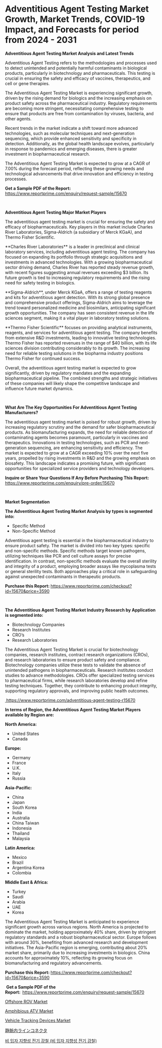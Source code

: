 <p><h1>Adventitious Agent Testing Market Growth, Market Trends, COVID-19 Impact, and Forecasts for period from 2024 - 2031</h1></p><p><strong>Adventitious Agent Testing Market Analysis and Latest Trends</strong></p>
<p><p>Adventitious Agent Testing refers to the methodologies and processes used to detect unintended and potentially harmful contaminants in biological products, particularly in biotechnology and pharmaceuticals. This testing is crucial in ensuring the safety and efficacy of vaccines, therapeutics, and cell or gene therapies. </p><p>The Adventitious Agent Testing Market is experiencing significant growth, driven by the rising demand for biologics and the increasing emphasis on product safety across the pharmaceutical industry. Regulatory requirements are becoming more stringent, necessitating comprehensive testing to ensure that products are free from contamination by viruses, bacteria, and other agents. </p><p>Recent trends in the market indicate a shift toward more advanced technologies, such as molecular techniques and next-generation sequencing, which provide enhanced sensitivity and specificity in detection. Additionally, as the global health landscape evolves, particularly in response to pandemics and emerging diseases, there is greater investment in biopharmaceutical research. </p><p>The Adventitious Agent Testing Market is expected to grow at a CAGR of 7.00% during the forecast period, reflecting these growing needs and technological advancements that drive innovation and efficiency in testing processes.</p></p>
<p><strong>Get a Sample PDF of the Report:&nbsp;</strong> <a href="https://www.reportprime.com/enquiry/request-sample/15670">https://www.reportprime.com/enquiry/request-sample/15670</a></p>
<p>&nbsp;</p>
<p><strong>Adventitious Agent Testing Major Market Players</strong></p>
<p><p>The adventitious agent testing market is crucial for ensuring the safety and efficacy of biopharmaceuticals. Key players in this market include Charles River Laboratories, Sigma-Aldrich (a subsidiary of Merck KGaA), and Thermo Fisher Scientific.</p><p>**Charles River Laboratories** is a leader in preclinical and clinical laboratory services, including adventitious agent testing. The company has focused on expanding its portfolio through strategic acquisitions and investments in advanced technologies. With a growing biopharmaceutical sector driving demand, Charles River has reported steady revenue growth, with recent figures suggesting annual revenues exceeding $3 billion. Its future growth is tied to increasing regulatory requirements and the rising need for safety testing in biologics.</p><p>**Sigma-Aldrich**, under Merck KGaA, offers a range of testing reagents and kits for adventitious agent detection. With its strong global presence and comprehensive product offerings, Sigma-Aldrich aims to leverage the trend toward personalized medicine and biosimilars, anticipating significant growth opportunities. The company has seen consistent revenue in the life sciences segment, making it a vital player in laboratory testing solutions.</p><p>**Thermo Fisher Scientific** focuses on providing analytical instruments, reagents, and services for adventitious agent testing. The company benefits from extensive R&D investments, leading to innovative testing technologies. Thermo Fisher has reported revenues in the range of $40 billion, with its life sciences division contributing considerably to its growth. The increasing need for reliable testing solutions in the biopharma industry positions Thermo Fisher for continued success.</p><p>Overall, the adventitious agent testing market is expected to grow significantly, driven by regulatory mandates and the expanding biopharmaceutical pipeline. The combined strengths and strategic initiatives of these companies will likely shape the competitive landscape and influence future market dynamics.</p></p>
<p>&nbsp;</p>
<p><strong>What Are The Key Opportunities For Adventitious Agent Testing Manufacturers?</strong></p>
<p><p>The adventitious agent testing market is poised for robust growth, driven by increasing regulatory scrutiny and the demand for safer biopharmaceutical products. As biomanufacturing expands, the need for reliable detection of contaminating agents becomes paramount, particularly in vaccines and therapeutics. Innovations in testing technologies, such as PCR and next-generation sequencing, are enhancing sensitivity and efficiency. The market is expected to grow at a CAGR exceeding 10% over the next five years, propelled by rising investments in R&D and the growing emphasis on biosafety. This landscape indicates a promising future, with significant opportunities for specialized service providers and technology developers.</p></p>
<p><strong>Inquire or Share Your Questions If Any Before Purchasing This Report:</strong> <a href="https://www.reportprime.com/enquiry/pre-order/15670">https://www.reportprime.com/enquiry/pre-order/15670</a></p>
<p>&nbsp;</p>
<p><strong>Market Segmentation</strong></p>
<p><strong>The Adventitious Agent Testing Market Analysis by types is segmented into:</strong></p>
<p><ul><li>Specific Method</li><li>Non-Specific Method</li></ul></p>
<p><p>Adventitious agent testing is essential in the biopharmaceutical industry to ensure product safety. The market is divided into two key types: specific and non-specific methods. Specific methods target known pathogens, utilizing techniques like PCR and cell culture assays for precise identification. In contrast, non-specific methods evaluate the overall sterility and integrity of a product, employing broader assays like mycoplasma tests or general sterility tests. Both approaches play a critical role in safeguarding against unexpected contaminants in therapeutic products.</p></p>
<p><strong>Purchase this Report:&nbsp;</strong><a href="https://www.reportprime.com/checkout?id=15670&price=3590">https://www.reportprime.com/checkout?id=15670&price=3590</a></p>
<p>&nbsp;</p>
<p><strong>The Adventitious Agent Testing Market Industry Research by Application is segmented into:</strong></p>
<p><ul><li>Biotechnology Companies</li><li>Research Institutes</li><li>CRO’s</li><li>Research Laboratories</li></ul></p>
<p><p>The Adventitious Agent Testing Market is crucial for biotechnology companies, research institutes, contract research organizations (CROs), and research laboratories to ensure product safety and compliance. Biotechnology companies utilize these tests to validate the absence of unintended pathogens in biopharmaceuticals. Research institutes conduct studies to advance methodologies. CROs offer specialized testing services to pharmaceutical firms, while research laboratories develop and refine testing techniques. Together, they contribute to enhancing product integrity, supporting regulatory approvals, and improving public health outcomes.</p></p>
<p><a href="https://www.reportprime.com/adventitious-agent-testing-r15670">&nbsp;https://www.reportprime.com/adventitious-agent-testing-r15670</a></p>
<p><strong>In terms of Region, the Adventitious Agent Testing Market Players available by Region are:</strong></p>
<p>
    <p> <strong> North America: </strong>
        <ul>
            <li>United States</li>
            <li>Canada</li>
        </ul>
        </p> 
    <p> <strong> Europe: </strong>
        <ul>
            <li>Germany</li>
            <li>France</li>
            <li>U.K.</li>
            <li>Italy</li>
            <li>Russia</li>
        </ul>
        </p> 
    <p> <strong> Asia-Pacific: </strong>
        <ul>
            <li>China</li>
            <li>Japan</li>
            <li>South Korea</li>
            <li>India</li>
            <li>Australia</li>
            <li>China Taiwan</li>
            <li>Indonesia</li>
            <li>Thailand</li>
            <li>Malaysia</li>
        </ul>
        </p> 
    <p> <strong> Latin America: </strong>
        <ul>
            <li>Mexico</li>
            <li>Brazil</li>
            <li>Argentina Korea</li>
            <li>Colombia</li>
        </ul>
        </p> 
    <p> <strong> Middle East & Africa: </strong>
        <ul>
            <li>Turkey</li>
            <li>Saudi</li>
            <li>Arabia</li>
            <li>UAE</li>
            <li>Korea</li>
        </ul>
    </p>
    </p>
<p><p>The Adventitious Agent Testing Market is anticipated to experience significant growth across various regions. North America is projected to dominate the market, holding approximately 40% share, driven by stringent regulatory standards and a robust biopharmaceutical sector. Europe follows with around 30%, benefiting from advanced research and development initiatives. The Asia-Pacific region is emerging, contributing about 20% market share, primarily due to increasing investments in biologics. China accounts for approximately 10%, reflecting its growing focus on biomanufacturing and regulatory advancements.</p></p>
<p><strong>Purchase this Report: </strong><a href="https://www.reportprime.com/checkout?id=15670&price=3590">https://www.reportprime.com/checkout?id=15670&price=3590</a></p>
<p>&nbsp;<strong>Get a Sample PDF of the Report:&nbsp;&nbsp;</strong><a href="https://www.reportprime.com/enquiry/request-sample/15670">https://www.reportprime.com/enquiry/request-sample/15670</a></p>
<p><strong></strong></p>
<p><p><a href="https://www.linkedin.com/pulse/future-ready-strategic-insights-global-offshore-rov-market-ly3hf?trackingId=cgy%2BEDRaSX6N5M%2BtxlXoyQ%3D%3D">Offshore ROV Market</a></p><p><a href="https://medium.com/@joe.tucker3457/the-amphibious-atv-industry-analysis-report-offers-a-comprehensive-and-current-examination-of-the-6f0ce098ce34">Amphibious ATV Market</a></p><p><a href="https://issuu.com/reportprime-2/docs/vehicle-tracking-devices-market-siz_43fbc79ccef7c7">Vehicle Tracking Devices Market</a></p><p><a href="https://medium.com/@leigh4852023/intravenous-line-connectors-market-%E3%81%AE%E3%82%B0%E3%83%AD%E3%83%BC%E3%83%90%E3%83%AB%E5%B8%82%E5%A0%B4%E6%A6%82%E8%A6%81%E3%81%AF-%E4%B8%96%E7%95%8C%E3%81%8A%E3%82%88%E3%81%B3%E4%B8%BB%E8%A6%81%E5%B8%82%E5%A0%B4%E3%81%AB%E3%81%8A%E3%81%91%E3%82%8B%E6%A5%AD%E7%95%8C%E3%81%AB%E5%BD%B1%E9%9F%BF%E3%82%92%E4%B8%8E%E3%81%88%E3%82%8B%E4%B8%BB%E8%A6%81%E3%81%AA%E3%83%88%E3%83%AC%E3%83%B3%E3%83%89%E3%81%AB%E3%81%A4%E3%81%84%E3%81%A6-%E7%8B%AC%E8%87%AA%E3%81%AE%E8%A6%96%E7%82%B9%E3%82%92%E6%8F%90%E4%BE%9B%E3%81%97%E3%81%BE%E3%81%99-b6a75dfc131a">静脈内ラインコネクタ</a></p><p><a href="https://medium.com/@joespinka88967/non-grain-oriented-electrical-steel-non-grain-oriented-electrical-steel-market-%EC%9D%98-%EA%B8%80%EB%A1%9C%EB%B2%8C-%EC%8B%9C%EC%9E%A5-%EA%B0%9C%EC%9A%94%EB%8A%94-%EC%A0%84-8a1d0be0a9e9">비 입자 지향성 전기 강철 (비 입자 지향성 전기 강철)</a></p></p>